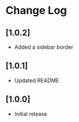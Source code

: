# Change Log

## [1.0.2]

- Added a sidebar border

## [1.0.1]

- Updated README

## [1.0.0]

- Initial release
